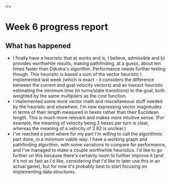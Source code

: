 <<WORK IN PROGRESS>>

# Week 6 progress report

## What has happened

- I finally have a heuristic that a) works and is, I believe, admissible and b) provides worthwhile results, making pathfinding, at a guess, about ten times faster than Dijkstra's algorithm. Performance needs further testing though. This heuristic is based a sum of the vector heuristic I implemented last week (which is exact - it considers the difference between the current and goal velocity vectors) and an inexact heuristic estimating the minimum time (in turns/state transitions) to the goal, both weighted by the same multipliers as the cost function.
- I implemented some more vector math and miscellaneous stuff needed by the heuristic and elsewhere. I'm now expressing vector magnitudes in terms of their length measured in hexes rather than their Euclidean length. This is much more relevant and makes more intuitive sense. (For example, the meaning of velocity being 2 hexes per turn is clear, whereas the meaning of a velocity of 2.82 is unclear.)
- I've reached a point where for my part I'm willing to call the algorithmic part done, in a minimum viable way: I have a working graph and pathfinding algorithm, with some variations to compare for performance, and I've managed to make a couple worthwhile heuristics. I'd like to go further on this because there's certainly room to further improve it (and it's not as fast as I'd like, considering that I'd like to later use this in an actual game), but for now it's probably best to start focusing on implementing data structures.

